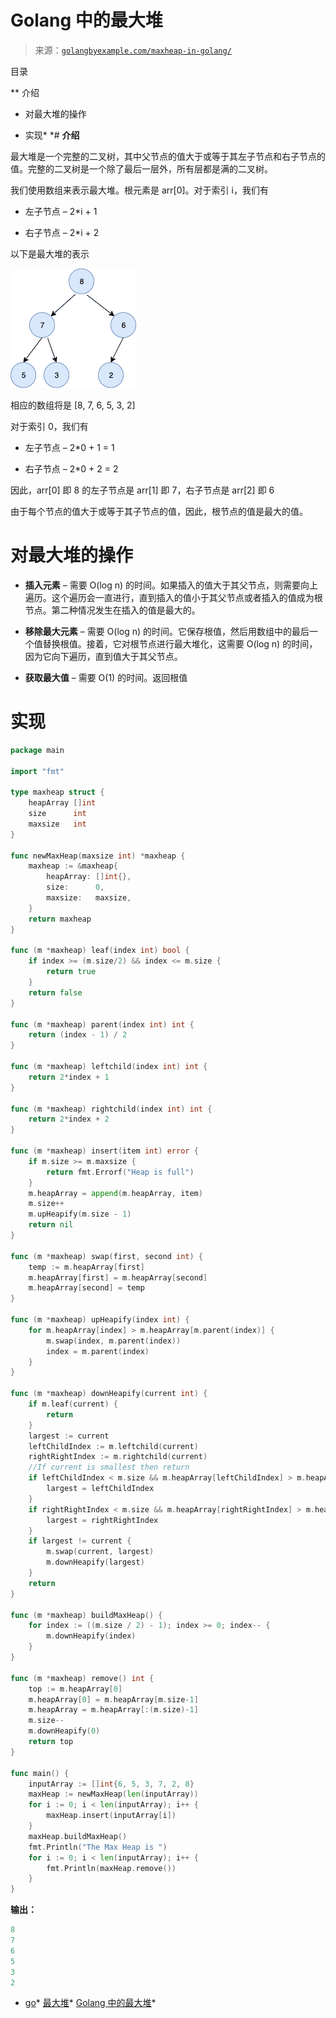 <!--yml

分类：未分类

日期：2024-10-13 06:05:42

-->

# Golang 中的最大堆

> 来源：[`golangbyexample.com/maxheap-in-golang/`](https://golangbyexample.com/maxheap-in-golang/)

目录

**   介绍

+   对最大堆的操作

+   实现*  *# **介绍**

最大堆是一个完整的二叉树，其中父节点的值大于或等于其左子节点和右子节点的值。完整的二叉树是一个除了最后一层外，所有层都是满的二叉树。

我们使用数组来表示最大堆。根元素是 arr[0]。对于索引 i，我们有

+   左子节点 – 2*i + 1

+   右子节点 – 2*i + 2

以下是最大堆的表示

![](img/32fb0e4c70c6a9b75511ddafc2106833.png)

相应的数组将是 [8, 7, 6, 5, 3, 2]

对于索引 0，我们有

+   左子节点 – 2*0 + 1 = 1

+   右子节点 – 2*0 + 2 = 2

因此，arr[0] 即 8 的左子节点是 arr[1] 即 7，右子节点是 arr[2] 即 6

由于每个节点的值大于或等于其子节点的值，因此，根节点的值是最大的值。

# **对最大堆的操作**

+   **插入元素** – 需要 O(log n) 的时间。如果插入的值大于其父节点，则需要向上遍历。这个遍历会一直进行，直到插入的值小于其父节点或者插入的值成为根节点。第二种情况发生在插入的值是最大的。

+   **移除最大元素** – 需要 O(log n) 的时间。它保存根值，然后用数组中的最后一个值替换根值。接着，它对根节点进行最大堆化，这需要 O(log n) 的时间，因为它向下遍历，直到值大于其父节点。

+   **获取最大值** – 需要 O(1) 的时间。返回根值

# **实现**

```go
package main

import "fmt"

type maxheap struct {
    heapArray []int
    size      int
    maxsize   int
}

func newMaxHeap(maxsize int) *maxheap {
    maxheap := &maxheap{
        heapArray: []int{},
        size:      0,
        maxsize:   maxsize,
    }
    return maxheap
}

func (m *maxheap) leaf(index int) bool {
    if index >= (m.size/2) && index <= m.size {
        return true
    }
    return false
}

func (m *maxheap) parent(index int) int {
    return (index - 1) / 2
}

func (m *maxheap) leftchild(index int) int {
    return 2*index + 1
}

func (m *maxheap) rightchild(index int) int {
    return 2*index + 2
}

func (m *maxheap) insert(item int) error {
    if m.size >= m.maxsize {
        return fmt.Errorf("Heap is full")
    }
    m.heapArray = append(m.heapArray, item)
    m.size++
    m.upHeapify(m.size - 1)
    return nil
}

func (m *maxheap) swap(first, second int) {
    temp := m.heapArray[first]
    m.heapArray[first] = m.heapArray[second]
    m.heapArray[second] = temp
}

func (m *maxheap) upHeapify(index int) {
    for m.heapArray[index] > m.heapArray[m.parent(index)] {
        m.swap(index, m.parent(index))
        index = m.parent(index)
    }
}

func (m *maxheap) downHeapify(current int) {
    if m.leaf(current) {
        return
    }
    largest := current
    leftChildIndex := m.leftchild(current)
    rightRightIndex := m.rightchild(current)
    //If current is smallest then return
    if leftChildIndex < m.size && m.heapArray[leftChildIndex] > m.heapArray[largest] {
        largest = leftChildIndex
    }
    if rightRightIndex < m.size && m.heapArray[rightRightIndex] > m.heapArray[largest] {
        largest = rightRightIndex
    }
    if largest != current {
        m.swap(current, largest)
        m.downHeapify(largest)
    }
    return
}

func (m *maxheap) buildMaxHeap() {
    for index := ((m.size / 2) - 1); index >= 0; index-- {
        m.downHeapify(index)
    }
}

func (m *maxheap) remove() int {
    top := m.heapArray[0]
    m.heapArray[0] = m.heapArray[m.size-1]
    m.heapArray = m.heapArray[:(m.size)-1]
    m.size--
    m.downHeapify(0)
    return top
}

func main() {
    inputArray := []int{6, 5, 3, 7, 2, 8}
    maxHeap := newMaxHeap(len(inputArray))
    for i := 0; i < len(inputArray); i++ {
        maxHeap.insert(inputArray[i])
    }
    maxHeap.buildMaxHeap()
    fmt.Println("The Max Heap is ")
    for i := 0; i < len(inputArray); i++ {
        fmt.Println(maxHeap.remove())
    }
}
```

**输出：**

```go
8
7
6
5
3
2
```

+   [go](https://golangbyexample.com/tag/go/)*   [最大堆](https://golangbyexample.com/tag/maxheap/)*   [Golang 中的最大堆](https://golangbyexample.com/tag/maxheap-in-go/)*
